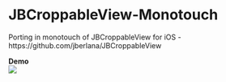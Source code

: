 JBCroppableView-Monotouch
=========================
<p>
Porting in monotouch of JBCroppableView for iOS - https://github.com/jberlana/JBCroppableView
</p>
</p>
<b>Demo</b><br>
<img src="https://github.com/jberlana/JBCroppableView/raw/master/demo.png" />
</p>

